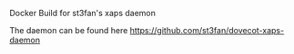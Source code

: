 Docker Build for st3fan's xaps daemon 

The daemon can be found here https://github.com/st3fan/dovecot-xaps-daemon